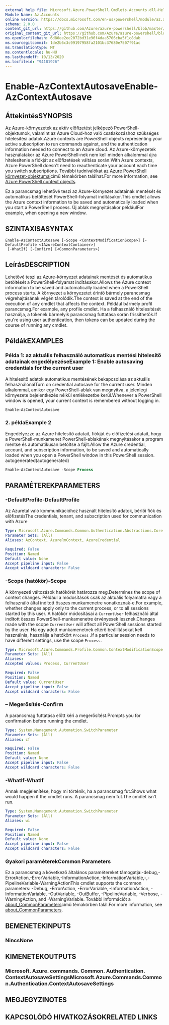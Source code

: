 ```yaml
---
external help file: Microsoft.Azure.PowerShell.Cmdlets.Accounts.dll-Help.xml
Module Name: Az.Accounts
online version: https://docs.microsoft.com/en-us/powershell/module/az.accounts/enable-azcontextautosave
schema: 2.0.0
content_git_url: https://github.com/Azure/azure-powershell/blob/master/src/Accounts/Accounts/help/Enable-AzContextAutosave.md
original_content_git_url: https://github.com/Azure/azure-powershell/blob/master/src/Accounts/Accounts/help/Enable-AzContextAutosave.md
ms.openlocfilehash: 6d80ee2ee2072bd31e96f4daa5706cba5f1c8dab
ms.sourcegitcommit: 1de2b6c3c99197958fa2101bc37680e7507f91ac
ms.translationtype: MT
ms.contentlocale: hu-HU
ms.lasthandoff: 10/13/2020
ms.locfileid: "94181926"
---
```

# <span data-ttu-id="c2352-101">Enable-AzContextAutosave</span><span class="sxs-lookup"><span data-stu-id="c2352-101">Enable-AzContextAutosave</span></span>

## <span data-ttu-id="c2352-102">Áttekintés</span><span class="sxs-lookup"><span data-stu-id="c2352-102">SYNOPSIS</span></span>
<span data-ttu-id="c2352-103">Az Azure-környezetek az aktív előfizetést jelképező PowerShell-objektumok, valamint az Azure Cloud-hoz való csatlakozáshoz szükséges hitelesítési adatok.</span><span class="sxs-lookup"><span data-stu-id="c2352-103">Azure contexts are PowerShell objects representing your active subscription to run commands against, and the authentication information needed to connect to an Azure cloud.</span></span> <span data-ttu-id="c2352-104">Az Azure-környezetek használatakor az Azure PowerShell-nek nem kell minden alkalommal újra hitelesítenie a fiókját az előfizetések váltása során.</span><span class="sxs-lookup"><span data-stu-id="c2352-104">With Azure contexts, Azure PowerShell doesn't need to reauthenticate your account each time you switch subscriptions.</span></span> <span data-ttu-id="c2352-105">További tudnivalókat az [Azure PowerShell környezet-objektumai](https://docs.microsoft.com/powershell/azure/context-persistence)című témakörben találhat.</span><span class="sxs-lookup"><span data-stu-id="c2352-105">For more information, see [Azure PowerShell context objects](https://docs.microsoft.com/powershell/azure/context-persistence).</span></span>

<span data-ttu-id="c2352-106">Ez a parancsmag lehetővé teszi az Azure-környezet adatainak mentését és automatikus betöltését PowerShell-folyamat indításakor.</span><span class="sxs-lookup"><span data-stu-id="c2352-106">This cmdlet allows the Azure context information to be saved and automatically loaded when you start a PowerShell process.</span></span> <span data-ttu-id="c2352-107">Új ablak megnyitásakor például</span><span class="sxs-lookup"><span data-stu-id="c2352-107">For example, when opening a new window.</span></span>

## <span data-ttu-id="c2352-108">SZINTAXISA</span><span class="sxs-lookup"><span data-stu-id="c2352-108">SYNTAX</span></span>

```
Enable-AzContextAutosave [-Scope <ContextModificationScope>] [-DefaultProfile <IAzureContextContainer>]
 [-WhatIf] [-Confirm] [<CommonParameters>]
```

## <span data-ttu-id="c2352-109">Leírás</span><span class="sxs-lookup"><span data-stu-id="c2352-109">DESCRIPTION</span></span>

<span data-ttu-id="c2352-110">Lehetővé teszi az Azure-környezet adatainak mentését és automatikus betöltését a PowerShell-folyamat indításakor.</span><span class="sxs-lookup"><span data-stu-id="c2352-110">Allows the Azure context information to be saved and automatically loaded when a PowerShell process starts.</span></span> <span data-ttu-id="c2352-111">A környezet a környezetet érintő bármely parancsmag végrehajtásának végén tárolódik.</span><span class="sxs-lookup"><span data-stu-id="c2352-111">The context is saved at the end of the execution of any cmdlet that affects the context.</span></span> <span data-ttu-id="c2352-112">Például bármely profil parancsmag.</span><span class="sxs-lookup"><span data-stu-id="c2352-112">For example, any profile cmdlet.</span></span> <span data-ttu-id="c2352-113">Ha a felhasználó hitelesítését használja, a tokenek bármelyik parancsmag futtatása során frissíthetők.</span><span class="sxs-lookup"><span data-stu-id="c2352-113">If you're using user authentication, then tokens can be updated during the course of running any cmdlet.</span></span>

## <span data-ttu-id="c2352-114">Példák</span><span class="sxs-lookup"><span data-stu-id="c2352-114">EXAMPLES</span></span>

### <span data-ttu-id="c2352-115">Példa 1: az aktuális felhasználó automatikus mentési hitelesítő adatainak engedélyezése</span><span class="sxs-lookup"><span data-stu-id="c2352-115">Example 1: Enable autosaving credentials for the current user</span></span>

<span data-ttu-id="c2352-116">A hitelesítő adatok automatikus mentésének bekapcsolása az aktuális felhasználónál</span><span class="sxs-lookup"><span data-stu-id="c2352-116">Turn on credential autosave for the current user.</span></span> <span data-ttu-id="c2352-117">Minden alkalommal, amikor egy PowerShell-ablak van megnyitva, a jelenlegi környezete bejelentkezés nélkül emlékezetbe kerül.</span><span class="sxs-lookup"><span data-stu-id="c2352-117">Whenever a PowerShell window is opened, your current context is remembered without logging in.</span></span>

```powershell
Enable-AzContextAutosave
```

### <span data-ttu-id="c2352-118">2. példa</span><span class="sxs-lookup"><span data-stu-id="c2352-118">Example 2</span></span>

<span data-ttu-id="c2352-119">Engedélyezze az Azure hitelesítő adatait, fiókját és előfizetési adatait, hogy a PowerShell-munkamenet PowerShell-ablakának megnyitásakor a program mentse és automatikusan betöltse a fájlt.</span><span class="sxs-lookup"><span data-stu-id="c2352-119">Allow the Azure credential, account, and subscription information, to be saved and automatically loaded when you open a PowerShell window in this PowerShell session.</span></span> <span data-ttu-id="c2352-120">autogenerated</span><span class="sxs-lookup"><span data-stu-id="c2352-120">(autogenerated)</span></span>

```powershell <!-- Aladdin Generated Example -->
Enable-AzContextAutosave -Scope Process
```

## <span data-ttu-id="c2352-121">PARAMÉTEREK</span><span class="sxs-lookup"><span data-stu-id="c2352-121">PARAMETERS</span></span>

### <span data-ttu-id="c2352-122">-DefaultProfile</span><span class="sxs-lookup"><span data-stu-id="c2352-122">-DefaultProfile</span></span>

<span data-ttu-id="c2352-123">Az Azuretal való kommunikációhoz használt hitelesítő adatok, bérlői fiók és előfizetés</span><span class="sxs-lookup"><span data-stu-id="c2352-123">The credentials, tenant, and subscription used for communication with Azure</span></span>

```yaml
Type: Microsoft.Azure.Commands.Common.Authentication.Abstractions.Core.IAzureContextContainer
Parameter Sets: (All)
Aliases: AzContext, AzureRmContext, AzureCredential

Required: False
Position: Named
Default value: None
Accept pipeline input: False
Accept wildcard characters: False
```

### <span data-ttu-id="c2352-124">-Scope (hatókör)</span><span class="sxs-lookup"><span data-stu-id="c2352-124">-Scope</span></span>

<span data-ttu-id="c2352-125">A környezeti változások hatókörét határozza meg.</span><span class="sxs-lookup"><span data-stu-id="c2352-125">Determines the scope of context changes.</span></span> <span data-ttu-id="c2352-126">Például a módosítások csak az aktuális folyamatra vagy a felhasználó által indított összes munkamenetre vonatkoznak-e.</span><span class="sxs-lookup"><span data-stu-id="c2352-126">For example, whether changes apply only to the current process, or to all sessions started by this user.</span></span> <span data-ttu-id="c2352-127">A hatókör módosításai a `CurrentUser` felhasználó által indított összes PowerShell-munkamenetre érvényesek lesznek.</span><span class="sxs-lookup"><span data-stu-id="c2352-127">Changes made with the scope `CurrentUser` will affect all PowerShell sessions started by the user.</span></span> <span data-ttu-id="c2352-128">Ha egy adott munkamenetnek eltérő beállításokat kell használnia, használja a hatókört `Process` .</span><span class="sxs-lookup"><span data-stu-id="c2352-128">If a particular session needs to have different settings, use the scope `Process`.</span></span>

```yaml
Type: Microsoft.Azure.Commands.Profile.Common.ContextModificationScope
Parameter Sets: (All)
Aliases:
Accepted values: Process, CurrentUser

Required: False
Position: Named
Default value: CurrentUser
Accept pipeline input: False
Accept wildcard characters: False
```

### <span data-ttu-id="c2352-129">– Megerősítés</span><span class="sxs-lookup"><span data-stu-id="c2352-129">-Confirm</span></span>

<span data-ttu-id="c2352-130">A parancsmag futtatása előtt kéri a megerősítést.</span><span class="sxs-lookup"><span data-stu-id="c2352-130">Prompts you for confirmation before running the cmdlet.</span></span>

```yaml
Type: System.Management.Automation.SwitchParameter
Parameter Sets: (All)
Aliases: cf

Required: False
Position: Named
Default value: None
Accept pipeline input: False
Accept wildcard characters: False
```

### <span data-ttu-id="c2352-131">-WhatIf</span><span class="sxs-lookup"><span data-stu-id="c2352-131">-WhatIf</span></span>

<span data-ttu-id="c2352-132">Annak megjelenítése, hogy mi történik, ha a parancsmag fut.</span><span class="sxs-lookup"><span data-stu-id="c2352-132">Shows what would happen if the cmdlet runs.</span></span>
<span data-ttu-id="c2352-133">A parancsmag nem fut.</span><span class="sxs-lookup"><span data-stu-id="c2352-133">The cmdlet isn't run.</span></span>

```yaml
Type: System.Management.Automation.SwitchParameter
Parameter Sets: (All)
Aliases: wi

Required: False
Position: Named
Default value: None
Accept pipeline input: False
Accept wildcard characters: False
```

### <span data-ttu-id="c2352-134">Gyakori paraméterek</span><span class="sxs-lookup"><span data-stu-id="c2352-134">Common Parameters</span></span>

<span data-ttu-id="c2352-135">Ez a parancsmag a következő általános paramétereket támogatja:-debug,-ErrorAction,-ErrorVariable,-InformationAction,-InformationVariable,-,-PipelineVariable-WarningAction</span><span class="sxs-lookup"><span data-stu-id="c2352-135">This cmdlet supports the common parameters: -Debug, -ErrorAction, -ErrorVariable, -InformationAction, -InformationVariable, -OutVariable, -OutBuffer, -PipelineVariable, -Verbose, -WarningAction, and -WarningVariable.</span></span> <span data-ttu-id="c2352-136">További információt a [about_CommonParameters](http://go.microsoft.com/fwlink/?LinkID=113216)című témakörben talál.</span><span class="sxs-lookup"><span data-stu-id="c2352-136">For more information, see [about_CommonParameters](http://go.microsoft.com/fwlink/?LinkID=113216).</span></span>

## <span data-ttu-id="c2352-137">BEMENETEK</span><span class="sxs-lookup"><span data-stu-id="c2352-137">INPUTS</span></span>

### <span data-ttu-id="c2352-138">Nincs</span><span class="sxs-lookup"><span data-stu-id="c2352-138">None</span></span>

## <span data-ttu-id="c2352-139">KIMENETEK</span><span class="sxs-lookup"><span data-stu-id="c2352-139">OUTPUTS</span></span>

### <span data-ttu-id="c2352-140">Microsoft. Azure. commands. Common. Authentication. ContextAutosaveSettings</span><span class="sxs-lookup"><span data-stu-id="c2352-140">Microsoft.Azure.Commands.Common.Authentication.ContextAutosaveSettings</span></span>

## <span data-ttu-id="c2352-141">MEGJEGYZI</span><span class="sxs-lookup"><span data-stu-id="c2352-141">NOTES</span></span>

## <span data-ttu-id="c2352-142">KAPCSOLÓDÓ HIVATKOZÁSOK</span><span class="sxs-lookup"><span data-stu-id="c2352-142">RELATED LINKS</span></span>
